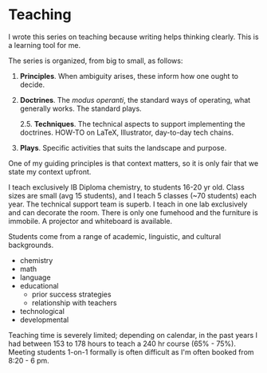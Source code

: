# Teaching

I wrote this series on teaching because writing helps thinking clearly.  This is a learning tool for me.

The series is organized, from big to small, as follows:

1. **Principles**.  When ambiguity arises, these inform how one ought to decide.

2. **Doctrines**.  The _modus operanti_, the standard ways of operating, what generally works.  The standard plays.

    2.5. **Techniques**.  The technical aspects to support implementing the doctrines.  HOW-TO on LaTeX, Illustrator, day-to-day tech chains.

4. **Plays**.  Specific activities that suits the landscape and purpose.

One of my guiding principles is that context matters, so it is only fair that we state my context upfront.

I teach exclusively IB Diploma chemistry, to students 16-20 yr old.  Class sizes are small (avg 15 students), and I teach 5 classes (~70 students) each year. The technical support team is superb. I teach in one lab exclusively and can decorate the room.  There is only one fumehood and the furniture is immobile.  A projector and whiteboard is available.

Students come from a range of academic, linguistic, and cultural backgrounds.

* chemistry
* math
* language
* educational
    * prior success strategies
    * relationship with teachers
* technological
* developmental

Teaching time is severely limited; depending on calendar, in the past years I had between 153 to 178 hours to teach a 240 hr course (65% - 75%).  Meeting students 1-on-1 formally is often difficult as I'm often booked from 8:20 - 6 pm.